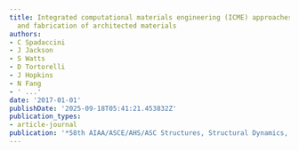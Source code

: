 ```yaml
---
title: Integrated computational materials engineering (ICME) approaches to the design
  and fabrication of architected materials
authors:
- C Spadaccini
- J Jackson
- S Watts
- D Tortorelli
- J Hopkins
- N Fang
- ' ...'
date: '2017-01-01'
publishDate: '2025-09-18T05:41:21.453832Z'
publication_types:
- article-journal
publication: '*58th AIAA/ASCE/AHS/ASC Structures, Structural Dynamics, and Materials …*'
---
```

